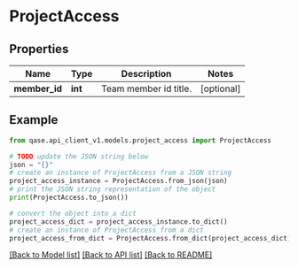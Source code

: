 # ProjectAccess


## Properties

Name | Type | Description | Notes
------------ | ------------- | ------------- | -------------
**member_id** | **int** | Team member id title. | [optional] 

## Example

```python
from qase.api_client_v1.models.project_access import ProjectAccess

# TODO update the JSON string below
json = "{}"
# create an instance of ProjectAccess from a JSON string
project_access_instance = ProjectAccess.from_json(json)
# print the JSON string representation of the object
print(ProjectAccess.to_json())

# convert the object into a dict
project_access_dict = project_access_instance.to_dict()
# create an instance of ProjectAccess from a dict
project_access_from_dict = ProjectAccess.from_dict(project_access_dict)
```
[[Back to Model list]](../README.md#documentation-for-models) [[Back to API list]](../README.md#documentation-for-api-endpoints) [[Back to README]](../README.md)


